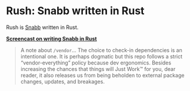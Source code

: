 # Rush: Snabb written in Rust

Rush is [Snabb](https://github.com/snabbco/snabb/) written in Rust.

**[Screencast on writing Snabb in Rust](https://mr.gy/screen/rush/)**

> A note about `/vendor`... The choice to check-in dependencies is an intentional one. It is perhaps dogmatic but this repo follows a strict “vendor-everything” policy because dev ergonomics. Besides increasing the chances that things will Just Work™ for you, dear reader, it also releases us from being beholden to external package changes, updates, and breakages. 
